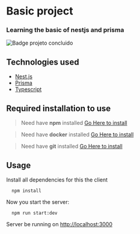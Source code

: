 # Basic project

### Learning the basic of nestjs and prisma

![Badge projeto concluido](https://img.shields.io/badge/Status-Projeto%20concluido-blue)

## Technologies used

- [Nest.js](https://nodejs.org/en/)
- [Prisma](https://www.prisma.io/)
- [Typescript](https://www.typescriptlang.org/)

## Required installation to use

> Need have **npm** installed [Go Here to install](https://nodejs.org/en/)

> Need have **docker** installed [Go Here to install](https://docs.docker.com/desktop/install/windows-install/)

> Need have **git** installed [Go Here to install](https://git-scm.com/downloads)


## Usage

Install all dependencies for this the client

```
  npm install
```

Now you start the server:

```
  npm run start:dev
```

Server be running on [http://localhost:3000](http://localhost:3000)
